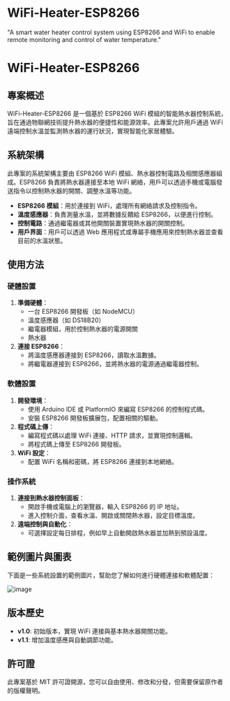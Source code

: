 # WiFi-Heater-ESP8266
"A smart water heater control system using ESP8266 and WiFi to enable remote monitoring and control of water temperature."
# WiFi-Heater-ESP8266

## 專案概述
WiFi-Heater-ESP8266 是一個基於 ESP8266 WiFi 模組的智能熱水器控制系統，旨在通過物聯網技術提升熱水器的便捷性和能源效率。此專案允許用戶通過 WiFi 遠端控制水溫並監測熱水器的運行狀況，實現智能化家居體驗。

## 系統架構
此專案的系統架構主要由 ESP8266 WiFi 模組、熱水器控制電路及相關感應器組成。ESP8266 負責將熱水器連接至本地 WiFi 網絡，用戶可以透過手機或電腦發送指令以控制熱水器的開關、調整水溫等功能。

- **ESP8266 模組**：用於連接到 WiFi，處理所有網絡請求及控制指令。
- **溫度感應器**：負責測量水溫，並將數據反饋給 ESP8266，以便進行控制。
- **控制電路**：通過繼電器或其他開關裝置實現熱水器的開關控制。
- **用戶界面**：用戶可以透過 Web 應用程式或專屬手機應用來控制熱水器並查看目前的水溫狀態。

## 使用方法
### 硬體設置
1. **準備硬體**：
   - 一台 ESP8266 開發板（如 NodeMCU）
   - 溫度感應器（如 DS18B20）
   - 繼電器模組，用於控制熱水器的電源開關
   - 熱水器
2. **連接 ESP8266**：
   - 將溫度感應器連接到 ESP8266，讀取水溫數據。
   - 將繼電器連接到 ESP8266，並將熱水器的電源通過繼電器控制。

### 軟體設置
1. **開發環境**：
   - 使用 Arduino IDE 或 PlatformIO 來編寫 ESP8266 的控制程式碼。
   - 安裝 ESP8266 開發板擴展包，配置相關的驅動。
2. **程式碼上傳**：
   - 編寫程式碼以處理 WiFi 連接、HTTP 請求，並實現控制邏輯。
   - 將程式碼上傳至 ESP8266 開發板。
3. **WiFi 設定**：
   - 配置 WiFi 名稱和密碼，將 ESP8266 連接到本地網絡。

### 操作系統
1. **連接到熱水器控制面板**：
   - 開啟手機或電腦上的瀏覽器，輸入 ESP8266 的 IP 地址。
   - 進入控制介面，查看水溫、開啟或關閉熱水器，設定目標溫度。
2. **遠端控制與自動化**：
   - 可選擇設定每日排程，例如早上自動開啟熱水器並加熱到預設溫度。

## 範例圖片與圖表
下面是一些系統設置的範例圖片，幫助您了解如何進行硬體連接和軟體配置：

![image](https://github.com/user-attachments/assets/4db3814d-b06a-4ab1-8606-4b7d558d3727)


## 版本歷史
- **v1.0**: 初始版本，實現 WiFi 連接與基本熱水器開關功能。
- **v1.1**: 增加溫度感應與自動調節功能。

## 許可證
此專案基於 MIT 許可證開源，您可以自由使用、修改和分發，但需要保留原作者的版權聲明。


